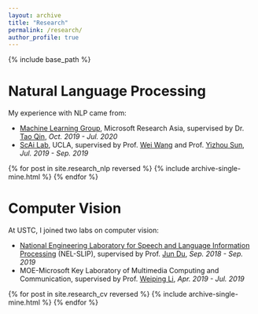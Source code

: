 ```yaml
---
layout: archive
title: "Research"
permalink: /research/
author_profile: true
---
```


{% include base_path %}

# Natural Language Processing

My experience with NLP came from:

* [Machine Learning Group](https://www.microsoft.com/en-us/research/group/machine-learning-research-group/), Microsoft Research Asia, supervised by Dr. [Tao Qin](https://www.microsoft.com/en-us/research/people/taoqin/), *Oct. 2019 - Jul. 2020*
* [ScAi Lab](https://scai.cs.ucla.edu/), UCLA, supervised by Prof. [Wei Wang](http://web.cs.ucla.edu/~weiwang/) and Prof. [Yizhou Sun](http://web.cs.ucla.edu/~yzsun/), *Jul. 2019 - Sep. 2019*

{% for post in site.research_nlp reversed %}
  {% include archive-single-mine.html %}
{% endfor %}

# Computer Vision

At USTC, I joined two labs on computer vision:

* [National Engineering Laboratory for Speech and Language Information Processing](http://nelslip.ustc.edu.cn/) (NEL-SLIP), supervised by Prof. [Jun Du](http://staff.ustc.edu.cn/~jundu/The%20team.html), *Sep. 2018 - Sep. 2019*
* MOE-Microsoft Key Laboratory of Multimedia Computing and Communication, supervised by Prof. [Weiping Li](http://dsxt.ustc.edu.cn/zj_ywjs.asp?zzid=1565), *Apr. 2019 - Jul. 2019*

{% for post in site.research_cv reversed %}
  {% include archive-single-mine.html %}
{% endfor %}